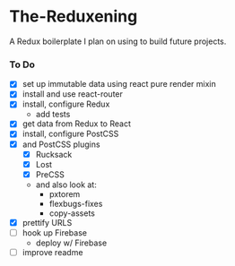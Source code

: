 # The-Reduxening
A Redux boilerplate I plan on using to build future projects.

### To Do
- [x] set up immutable data using react pure render mixin
- [x] install and use react-router
- [x] install, configure Redux
	- add tests
- [x] get data from Redux to React
- [x] install, configure PostCSS 
- [x] and PostCSS plugins
	- [x] Rucksack
	- [x] Lost
	- [x] PreCSS
	- and also look at: 
		- pxtorem
		- flexbugs-fixes
		- copy-assets
- [x] prettify URLS
- [ ] hook up Firebase
	- deploy w/ Firebase
- [ ] improve readme